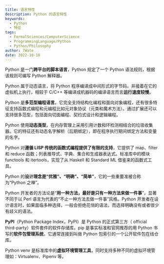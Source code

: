 ```yaml
---
title: 语言特性
description: Python 的语言特性
keywords:
  - Python
  - 特征
tags:
  - FormalSciences/ComputerScience
  - ProgrammingLanguage/Python
  - Python/Philosophy
author: 7Wate
date: 2022-10-18
---
```


Python 是一门**跨平台的脚本语言**，Python 规定了一个 Python 语法规则，根据该规则可编写 Python 解释器。

Python 属于动态语言，将 Python 程序编译成中间形式的字节码，并接着在它的虚拟机上执行，相较于 C/C++ 等编译成机器码的编译语言而言**运行速度较慢**。

Python 是**多范型编程语言**。它完全支持结构化编程和面向对象编程，还有很多特征支持函数式编程和元编程比如元对象协议（元类和魔术方法）。通过扩展还可以支持很多范型，包括面向切面编程、契约式设计和逻辑编程。

Python 使用**动态类型**，在内存管理上采用引用计数和环检测相结合的垃圾收集器。它的特征还有动态名字解析（后期绑定），即在程序执行期间绑定方法和变量的名字。

Python 对**遵循 LISP 传统的函数式编程提供了有限的支持**，它提供了 map、filter 和 reduce 函数；列表推导式、字典、集合和生成器表达式。标准库中的模块 functools 和 itertools，实现了从 Haskell 和 Standard ML 借鉴来的函数式工具。

Python 的**设计理念是“优雅”、“明确”、“简单”**，它的一些重要准被合称为“Python 之禅”。

Python 开发者的方法论是“**用一种方法，最好是只有一种方法来做一件事**”，显著不同于以 Perl 语言为代表的“不止一种方法去做一件事”风格。Python 开发者在设计语言时，如果面临多种选择，一般会拒绝花俏的语法，而选择明确没有或者很少有歧义的语法。

**PyPI**（Python Package Index，PyPI）是 Python 的正式第三方（ official third-party）软件套件的软件存储库。pip 是事实标准和官网推荐的用 Python 书写的**软件包管理系统**，它通常连接到叫做 Python 包索引的一个公开软件包在线仓库。

Python venv 是标准库中的**虚拟环境管理工具**，同时支持多种不同的虚拟环境管理如：Virtualenv、Pipenv 等。
